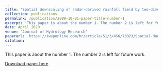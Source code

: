 ```yaml
---
title: "Spatial downscaling of radar-derived rainfall field by two-dimensional wavelet transform, Journal of Hydrology Research – Published in April 2020"
collection: publications
permalink: /publication/2009-10-01-paper-title-number-1
excerpt: 'This paper is about the number 1. The number 2 is left for future work.'
date: April 2020
venue: 'Journal of Hydrology Research'
paperurl: 'https://iwaponline.com/hr/article/51/3/456/73323/Spatial-downscaling-of-radar-derived-rainfall'
citation: 
---
```

This paper is about the number 1. The number 2 is left for future work.

[Download paper here](https://iwaponline.com/hr/article/51/3/456/73323/Spatial-downscaling-of-radar-derived-rainfall)
